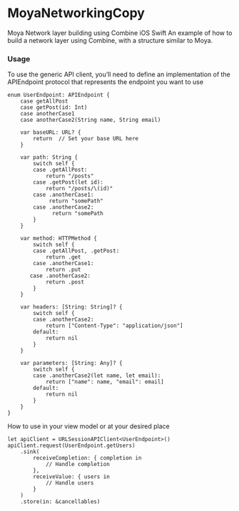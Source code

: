 # MoyaNetworkingCopy
Moya Network layer building using Combine iOS Swift
An example of how to build a network layer using Combine, with a structure similar to Moya.

### Usage

To use the generic API client, you’ll need to define an implementation of the APIEndpoint protocol that represents the endpoint you want to use

```
enum UserEndpoint: APIEndpoint {
    case getAllPost
    case getPost(id: Int)
    case anotherCase1
    case anotherCase2(String name, String email)

    var baseURL: URL? {
        return  // Set your base URL here
    }
    
    var path: String {
        switch self {
        case .getAllPost:
            return "/posts"
        case .getPost(let id):
            return "/posts/\(id)"
        case .anotherCase1:
             return "somePath"
        case .anotherCase2:
              return "somePath
        }
    }
    
    var method: HTTPMethod {
        switch self {
        case .getAllPost, .getPost:
            return .get
        case .anotherCase1:
            return .put
       case .anotherCase2:
            return .post
        }
    }
    
    var headers: [String: String]? {
        switch self {
        case .anotherCase2:
            return ["Content-Type": "application/json"]
        default:
            return nil
        }
    }
    
    var parameters: [String: Any]? {
        switch self {
        case .anotherCase2(let name, let email):
            return ["name": name, "email": email]
        default:
            return nil
        }
    }
}
```

How to use in your view model or at your desired place
```
let apiClient = URLSessionAPIClient<UserEndpoint>()
apiClient.request(UserEndpoint.getUsers)
    .sink(
        receiveCompletion: { completion in
            // Handle completion
        },
        receiveValue: { users in
            // Handle users
        }
    )
    .store(in: &cancellables)
```

